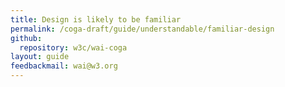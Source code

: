 ```yaml
---
title: Design is likely to be familiar
permalink: /coga-draft/guide/understandable/familiar-design
github:
  repository: w3c/wai-coga
layout: guide
feedbackmail: wai@w3.org
---
```

